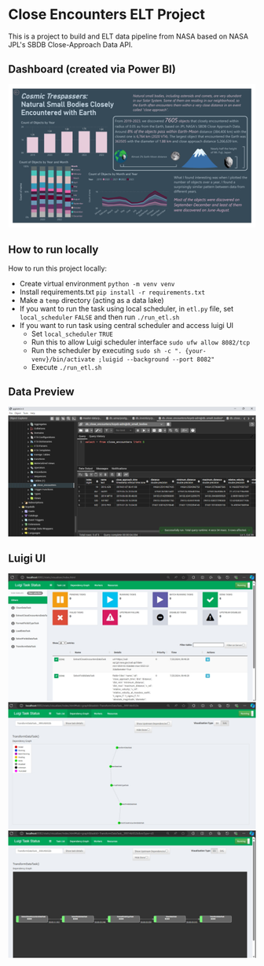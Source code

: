 # Close Encounters ELT Project

This is a project to build and ELT data pipeline from NASA based on NASA JPL's SBDB Close-Approach Data API.

## Dashboard (created via Power BI)
![Dashboard created via Power BI](/close-encounters-2-1.png)

## How to run locally
How to run this project locally:
- Create virtual environment `python -m venv venv`
- Install requirements.txt `pip install -r requirements.txt`
- Make a `temp` directory (acting as a data lake)
- If you want to run the task using local scheduler, in `etl.py` file, set `local_scheduler` `FALSE` and then run `./run_etl.sh`
- If you want to run task using central scheduler and access luigi UI
    - Set `local_scheduler` `TRUE`
    - Run this to allow Luigi scheduler interface `sudo ufw allow 8082/tcp`
    - Run the scheduler by executing `sudo sh -c ". {your-venv}/bin/activate ;luigid --background --port 8082"`
    - Execute `./run_etl.sh`

## Data Preview
![Preview Data Captured via PgAdmin](/pgadmin-screenshot-1721875797027.png)

## Luigi UI
![Luigi UI - 1](/luigiui-screenshot-1721875797024.png)
![Luigi UI - 2](/luigiui-screenshot-1721875797025.png)
![Luigi UI - 3](/luigiui-screenshot-1721875797026.png)